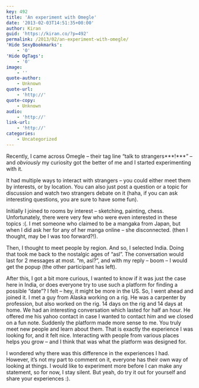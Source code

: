 ```yaml
---
key: 492
title: 'An experiment with Omegle'
date: '2013-02-03T14:51:35+00:00'
author: Kiran
guid: 'https://kiran.co/?p=492'
permalink: /2013/02/an-experiment-with-omegle/
'Hide SexyBookmarks':
    - '0'
'Hide OgTags':
    - '0'
image:
    - ''
quote-author:
    - Unknown
quote-url:
    - 'http://'
quote-copy:
    - Unknown
audio:
    - 'http://'
link-url:
    - 'http://'
categories:
    - Uncategorized
---
```


Recently, I came across Omegle – their tag line “talk to strangers***!***” – and *obviously* my curiosity got the better of me and I started experimenting with it.

It had multiple ways to interact with strangers – you could either meet them by interests, or by location. You can also just post a question or a topic for discussion and watch two strangers debate on it (haha, if you can ask interesting questions, you are sure to have some fun).

Initially I joined to rooms by interest – sketching, painting, chess. Unfortunately, there were very few who were even interested in these topics :(. I met someone who claimed to be a mangaka from Japan, but when I did ask her for any of her manga online – she disconnected. (then I thought, may be I was too forward?!).

Then, I thought to meet people by region. And so, I selected India. Doing that took me back to the nostalgic ages of “asl”. The conversation would last for 2 messages at most. “m, asl?”, and with my reply – boom – I would get the popup (the other participant has left).

After this, I got a bit more curious, I wanted to know if it was just the case here in India, or does everyone try to use such a platform for finding a possible “date”? I felt – hey, it might be more in the US. So, I went ahead and joined it. I met a guy from Alaska working on a rig. He was a carpenter by profession, but also worked on the rig. 14 days on the rig and 14 days at home. We had an interesting conversation which lasted for half an hour. He offered me his yahoo contact in case I wanted to contact him and we closed on a fun note. Suddenly the platform made more sense to me. You truly meet new people and learn about them. That is exactly the experience I was looking for, and it felt nice. Interacting with people from various places helps you grow – and I think that was what the platform was designed for.

I wondered why there was this difference in the experiences I had. However, it’s not my part to comment on it, everyone has their own way of looking at things. I would like to experiment more before I can make any statement, so for now, I stay silent. But yeah, do try it out for yourself and share your experiences :).